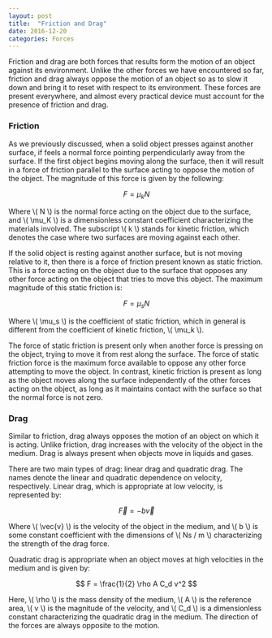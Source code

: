 ```yaml
---
layout: post
title:  "Friction and Drag"
date: 2016-12-20
categories: Forces
---
```


Friction and drag are both forces that results form the motion of an object against its environment. Unlike the other forces we have encountered so far, friction and drag always oppose the motion of an object so as to slow it down and bring it to reset with respect to its environment. These forces are present everywhere, and almost every practical device must account for the presence of friction and drag.

### Friction

As we previously discussed, when a solid object presses against another surface, if feels a normal force pointing perpendicularly away from the surface. If the first object begins moving along the surface, then it will result in a force of friction parallel to the surface acting to oppose the motion of the object. The magnitude of this force is given by the following:

$$
  F = \mu_k N
$$

Where \\( N \\) is the normal force acting on the object due to the surface, and \\( \mu_K \\) is a dimensionless constant coefficient characterizing the materials involved. The subscript \\( k \\) stands for kinetic friction, which denotes the case where two surfaces are moving against each other.

If the solid object is resting against another surface, but is not moving relative to it, then there is a force of friction present known as static friction. This is a force acting on the object due to the surface that opposes any other force acting on the object that tries to move this object. The maximum magnitude of this static friction is:

$$
  F = \mu_s N
$$

Where \\( \mu_s \\) is the coefficient of static friction, which in general is different from the coefficient of kinetic friction, \\( \mu_k \\).

The force of static friction is present only when another force is pressing on the object, trying to move it from rest along the surface. The force of static friction force is the maximum force available to oppose any other force attempting to move the object. In contrast, kinetic friction is present as long as the object moves along the surface independently of the other forces acting on the object, as long as it maintains contact with the surface so that the normal force is not zero.

### Drag

Similar to friction, drag always opposes the motion of an object on which it is acting. Unlike friction, drag increases with the velocity of the object in the medium. Drag is always present when objects move in liquids and gases.

There are two main types of drag: linear drag and quadratic drag. The names denote the linear and quadratic dependence on velocity, respectively. Linear drag, which is appropriate at low velocity, is represented by:

$$
  \vec{F} = - b \vec{v}
$$

Where \\( \vec{v} \\) is the velocity of the object in the medium, and \\( b \\) is some constant coefficient with the dimensions of \\( Ns / m \\) characterizing the strength of the drag force.

Quadratic drag is appropriate when an object moves at high velocities in the medium and is given by:

$$
  F = \frac{1}{2} \rho A C_d v^2
$$

Here, \\( \rho \\) is the mass density of the medium, \\( A \\) is the reference area, \\( v \\) is the magnitude of the velocity, and \\( C_d \\) is a dimensionless constant characterizing the quadratic drag in the medium. The direction of the forces are always opposite to the motion.
